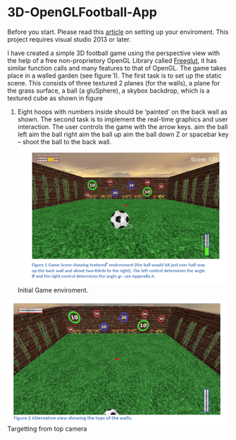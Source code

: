 # 3D-OpenGLFootball-App
Before you start. Please read this [article](https://medium.com/@murshidhassen/lets-learn-open-gl-78cf24bdf60b) on setting up your enviroment. This project requires visual studio 2013 or later.

I have created a simple 3D football game using the perspective view with the help of a free non-proprietory OpenGL Library called [Freeglut](http://freeglut.sourceforge.net/docs/install.php), it has similar function calls and many features to that of OpenGL.
The game takes place in a walled garden (see figure 1). The first task is to set up the static scene. 
This consists of three textured 2 planes (for the walls), a plane for the grass surface, 
a ball (a gluSphere), a skybox backdrop, which is a textured cube as shown in figure
1. Eight hoops with numbers inside should be ‘painted’ on the back wall as shown.
The second task is to implement the real-time graphics and user interaction.
The user controls the game with the arrow keys.
aim the ball left aim the ball right aim the ball up aim the ball down Z or spacebar key – shoot the ball to the back wall.
    ![Figure 1](https://github.com/MurshidMac/3D-OpenGLFootball-App/blob/master/Final%20Image.PNG)
Initial Game enviroment.

![Image 2](https://github.com/MurshidMac/3D-OpenGLFootball-App/blob/master/Second%20screen%20shot.PNG)
Targetting from top camera 





